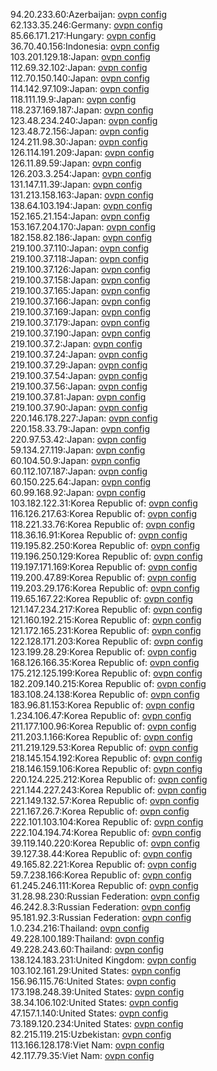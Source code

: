 94.20.233.60:Azerbaijan: [ovpn config](vpn/94_20_233_60.ovpn)  
62.133.35.246:Germany: [ovpn config](vpn/62_133_35_246.ovpn)  
85.66.171.217:Hungary: [ovpn config](vpn/85_66_171_217.ovpn)  
36.70.40.156:Indonesia: [ovpn config](vpn/36_70_40_156.ovpn)  
103.201.129.18:Japan: [ovpn config](vpn/103_201_129_18.ovpn)  
112.69.32.102:Japan: [ovpn config](vpn/112_69_32_102.ovpn)  
112.70.150.140:Japan: [ovpn config](vpn/112_70_150_140.ovpn)  
114.142.97.109:Japan: [ovpn config](vpn/114_142_97_109.ovpn)  
118.111.19.9:Japan: [ovpn config](vpn/118_111_19_9.ovpn)  
118.237.169.187:Japan: [ovpn config](vpn/118_237_169_187.ovpn)  
123.48.234.240:Japan: [ovpn config](vpn/123_48_234_240.ovpn)  
123.48.72.156:Japan: [ovpn config](vpn/123_48_72_156.ovpn)  
124.211.98.30:Japan: [ovpn config](vpn/124_211_98_30.ovpn)  
126.114.191.209:Japan: [ovpn config](vpn/126_114_191_209.ovpn)  
126.11.89.59:Japan: [ovpn config](vpn/126_11_89_59.ovpn)  
126.203.3.254:Japan: [ovpn config](vpn/126_203_3_254.ovpn)  
131.147.11.39:Japan: [ovpn config](vpn/131_147_11_39.ovpn)  
131.213.158.163:Japan: [ovpn config](vpn/131_213_158_163.ovpn)  
138.64.103.194:Japan: [ovpn config](vpn/138_64_103_194.ovpn)  
152.165.21.154:Japan: [ovpn config](vpn/152_165_21_154.ovpn)  
153.167.204.170:Japan: [ovpn config](vpn/153_167_204_170.ovpn)  
182.158.82.186:Japan: [ovpn config](vpn/182_158_82_186.ovpn)  
219.100.37.110:Japan: [ovpn config](vpn/219_100_37_110.ovpn)  
219.100.37.118:Japan: [ovpn config](vpn/219_100_37_118.ovpn)  
219.100.37.126:Japan: [ovpn config](vpn/219_100_37_126.ovpn)  
219.100.37.158:Japan: [ovpn config](vpn/219_100_37_158.ovpn)  
219.100.37.165:Japan: [ovpn config](vpn/219_100_37_165.ovpn)  
219.100.37.166:Japan: [ovpn config](vpn/219_100_37_166.ovpn)  
219.100.37.169:Japan: [ovpn config](vpn/219_100_37_169.ovpn)  
219.100.37.179:Japan: [ovpn config](vpn/219_100_37_179.ovpn)  
219.100.37.190:Japan: [ovpn config](vpn/219_100_37_190.ovpn)  
219.100.37.2:Japan: [ovpn config](vpn/219_100_37_2.ovpn)  
219.100.37.24:Japan: [ovpn config](vpn/219_100_37_24.ovpn)  
219.100.37.29:Japan: [ovpn config](vpn/219_100_37_29.ovpn)  
219.100.37.54:Japan: [ovpn config](vpn/219_100_37_54.ovpn)  
219.100.37.56:Japan: [ovpn config](vpn/219_100_37_56.ovpn)  
219.100.37.81:Japan: [ovpn config](vpn/219_100_37_81.ovpn)  
219.100.37.90:Japan: [ovpn config](vpn/219_100_37_90.ovpn)  
220.146.178.227:Japan: [ovpn config](vpn/220_146_178_227.ovpn)  
220.158.33.79:Japan: [ovpn config](vpn/220_158_33_79.ovpn)  
220.97.53.42:Japan: [ovpn config](vpn/220_97_53_42.ovpn)  
59.134.27.119:Japan: [ovpn config](vpn/59_134_27_119.ovpn)  
60.104.50.9:Japan: [ovpn config](vpn/60_104_50_9.ovpn)  
60.112.107.187:Japan: [ovpn config](vpn/60_112_107_187.ovpn)  
60.150.225.64:Japan: [ovpn config](vpn/60_150_225_64.ovpn)  
60.99.168.92:Japan: [ovpn config](vpn/60_99_168_92.ovpn)  
103.182.122.31:Korea Republic of: [ovpn config](vpn/103_182_122_31.ovpn)  
116.126.217.63:Korea Republic of: [ovpn config](vpn/116_126_217_63.ovpn)  
118.221.33.76:Korea Republic of: [ovpn config](vpn/118_221_33_76.ovpn)  
118.36.16.91:Korea Republic of: [ovpn config](vpn/118_36_16_91.ovpn)  
119.195.82.250:Korea Republic of: [ovpn config](vpn/119_195_82_250.ovpn)  
119.196.250.129:Korea Republic of: [ovpn config](vpn/119_196_250_129.ovpn)  
119.197.171.169:Korea Republic of: [ovpn config](vpn/119_197_171_169.ovpn)  
119.200.47.89:Korea Republic of: [ovpn config](vpn/119_200_47_89.ovpn)  
119.203.29.176:Korea Republic of: [ovpn config](vpn/119_203_29_176.ovpn)  
119.65.167.22:Korea Republic of: [ovpn config](vpn/119_65_167_22.ovpn)  
121.147.234.217:Korea Republic of: [ovpn config](vpn/121_147_234_217.ovpn)  
121.160.192.215:Korea Republic of: [ovpn config](vpn/121_160_192_215.ovpn)  
121.172.165.231:Korea Republic of: [ovpn config](vpn/121_172_165_231.ovpn)  
122.128.171.203:Korea Republic of: [ovpn config](vpn/122_128_171_203.ovpn)  
123.199.28.29:Korea Republic of: [ovpn config](vpn/123_199_28_29.ovpn)  
168.126.166.35:Korea Republic of: [ovpn config](vpn/168_126_166_35.ovpn)  
175.212.125.199:Korea Republic of: [ovpn config](vpn/175_212_125_199.ovpn)  
182.209.140.215:Korea Republic of: [ovpn config](vpn/182_209_140_215.ovpn)  
183.108.24.138:Korea Republic of: [ovpn config](vpn/183_108_24_138.ovpn)  
183.96.81.153:Korea Republic of: [ovpn config](vpn/183_96_81_153.ovpn)  
1.234.106.47:Korea Republic of: [ovpn config](vpn/1_234_106_47.ovpn)  
211.177.100.96:Korea Republic of: [ovpn config](vpn/211_177_100_96.ovpn)  
211.203.1.166:Korea Republic of: [ovpn config](vpn/211_203_1_166.ovpn)  
211.219.129.53:Korea Republic of: [ovpn config](vpn/211_219_129_53.ovpn)  
218.145.154.192:Korea Republic of: [ovpn config](vpn/218_145_154_192.ovpn)  
218.146.159.106:Korea Republic of: [ovpn config](vpn/218_146_159_106.ovpn)  
220.124.225.212:Korea Republic of: [ovpn config](vpn/220_124_225_212.ovpn)  
221.144.227.243:Korea Republic of: [ovpn config](vpn/221_144_227_243.ovpn)  
221.149.132.57:Korea Republic of: [ovpn config](vpn/221_149_132_57.ovpn)  
221.167.26.7:Korea Republic of: [ovpn config](vpn/221_167_26_7.ovpn)  
222.101.103.104:Korea Republic of: [ovpn config](vpn/222_101_103_104.ovpn)  
222.104.194.74:Korea Republic of: [ovpn config](vpn/222_104_194_74.ovpn)  
39.119.140.220:Korea Republic of: [ovpn config](vpn/39_119_140_220.ovpn)  
39.127.38.44:Korea Republic of: [ovpn config](vpn/39_127_38_44.ovpn)  
49.165.82.221:Korea Republic of: [ovpn config](vpn/49_165_82_221.ovpn)  
59.7.238.166:Korea Republic of: [ovpn config](vpn/59_7_238_166.ovpn)  
61.245.246.111:Korea Republic of: [ovpn config](vpn/61_245_246_111.ovpn)  
31.28.98.230:Russian Federation: [ovpn config](vpn/31_28_98_230.ovpn)  
46.242.8.3:Russian Federation: [ovpn config](vpn/46_242_8_3.ovpn)  
95.181.92.3:Russian Federation: [ovpn config](vpn/95_181_92_3.ovpn)  
1.0.234.216:Thailand: [ovpn config](vpn/1_0_234_216.ovpn)  
49.228.100.189:Thailand: [ovpn config](vpn/49_228_100_189.ovpn)  
49.228.243.60:Thailand: [ovpn config](vpn/49_228_243_60.ovpn)  
138.124.183.231:United Kingdom: [ovpn config](vpn/138_124_183_231.ovpn)  
103.102.161.29:United States: [ovpn config](vpn/103_102_161_29.ovpn)  
156.96.115.76:United States: [ovpn config](vpn/156_96_115_76.ovpn)  
173.198.248.39:United States: [ovpn config](vpn/173_198_248_39.ovpn)  
38.34.106.102:United States: [ovpn config](vpn/38_34_106_102.ovpn)  
47.157.1.140:United States: [ovpn config](vpn/47_157_1_140.ovpn)  
73.189.120.234:United States: [ovpn config](vpn/73_189_120_234.ovpn)  
82.215.119.215:Uzbekistan: [ovpn config](vpn/82_215_119_215.ovpn)  
113.166.128.178:Viet Nam: [ovpn config](vpn/113_166_128_178.ovpn)  
42.117.79.35:Viet Nam: [ovpn config](vpn/42_117_79_35.ovpn)  
